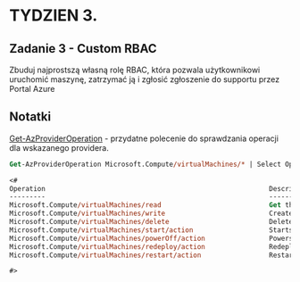 # TYDZIEN 3.

## Zadanie 3 -  Custom RBAC

Zbuduj najprostszą własną rolę RBAC, która pozwala użytkownikowi uruchomić maszynę, zatrzymać ją i zgłosić zgłoszenie do supportu przez Portal Azure

## Notatki

[Get-AzProviderOperation](https://docs.microsoft.com/en-us/powershell/module/az.resources/get-azprovideroperation) - przydatne polecenie do sprawdzania operacji dla wskazanego providera.

```ps
Get-AzProviderOperation Microsoft.Compute/virtualMachines/* | Select Operation, Description

<#
Operation                                                        Description
---------                                                        -----------
Microsoft.Compute/virtualMachines/read                           Get the properties of a virtual machine
Microsoft.Compute/virtualMachines/write                          Creates a new virtual machine or updates an existin...
Microsoft.Compute/virtualMachines/delete                         Deletes the virtual machine
Microsoft.Compute/virtualMachines/start/action                   Starts the virtual machine
Microsoft.Compute/virtualMachines/powerOff/action                Powers off the virtual machine. Note that the virtu...
Microsoft.Compute/virtualMachines/redeploy/action                Redeploys virtual machine
Microsoft.Compute/virtualMachines/restart/action                 Restarts the virtual

#>
```
